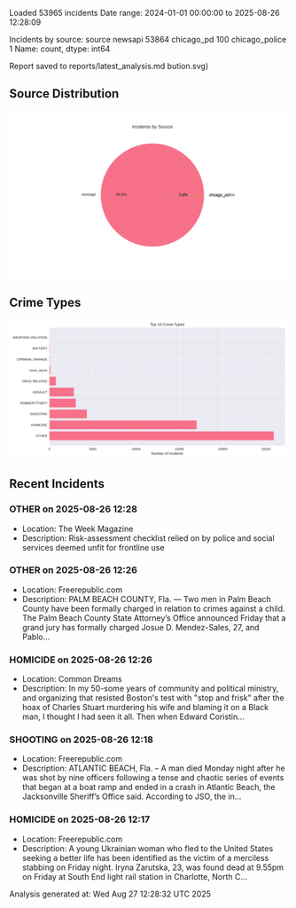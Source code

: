 
Loaded 53965 incidents
Date range: 2024-01-01 00:00:00 to 2025-08-26 12:28:09

Incidents by source:
source
newsapi           53864
chicago_pd          100
chicago_police        1
Name: count, dtype: int64

Report saved to reports/latest_analysis.md
bution.svg)

## Source Distribution
![Source Distribution](images/source_distribution.svg)

## Crime Types
![Crime Types](images/crime_types.svg)

## Recent Incidents

### OTHER on 2025-08-26 12:28
- Location: The Week Magazine
- Description: Risk-assessment checklist relied on by police and social services deemed unfit for frontline use


### OTHER on 2025-08-26 12:26
- Location: Freerepublic.com
- Description: PALM BEACH COUNTY, Fla. — Two men in Palm Beach County have been formally charged in relation to crimes against a child. The Palm Beach County State Attorney’s Office announced Friday that a grand jury has formally charged Josue D. Mendez-Sales, 27, and Pablo…


### HOMICIDE on 2025-08-26 12:26
- Location: Common Dreams
- Description: In my 50-some years of community and political ministry, and organizing that resisted Boston's test with "stop and frisk" after the hoax of Charles Stuart murdering his wife and blaming it on a Black man, I thought I had seen it all. Then when Edward Coristin…


### SHOOTING on 2025-08-26 12:18
- Location: Freerepublic.com
- Description: ATLANTIC BEACH, Fla. – A man died Monday night after he was shot by nine officers following a tense and chaotic series of events that began at a boat ramp and ended in a crash in Atlantic Beach, the Jacksonville Sheriff’s Office said. According to JSO, the in…


### HOMICIDE on 2025-08-26 12:17
- Location: Freerepublic.com
- Description: A young Ukrainian woman who fled to the United States seeking a better life has been identified as the victim of a merciless stabbing on Friday night. Iryna Zarutska, 23, was found dead at 9.55pm on Friday at South End light rail station in Charlotte, North C…

Analysis generated at: Wed Aug 27 12:28:32 UTC 2025
